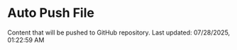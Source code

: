 # Auto Push File

Content that will be pushed to GitHub repository.
Last updated: 07/28/2025, 01:22:59 AM